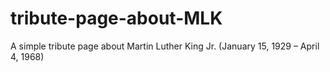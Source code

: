 # tribute-page-about-MLK
A simple tribute page about Martin Luther King Jr. (January 15, 1929 – April 4, 1968)
